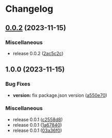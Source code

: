 # Changelog

## [0.0.2](https://github.com/WaveOfDandelions/Wave/compare/v0.0.1...v0.0.2) (2023-11-15)


### Miscellaneous

* release 0.0.2 ([2ac5c2c](https://github.com/WaveOfDandelions/Wave/commit/2ac5c2c08dd31416bb5c9a6170b4a70724f19737))

## 1.0.0 (2023-11-15)


### Bug Fixes

* **version:** fix package.json version ([a550e70](https://github.com/WaveOfDandelions/Wave/commit/a550e7068b18da074566b46e61fdb430f25d32ec))


### Miscellaneous

* release 0.0.1 ([c2558d8](https://github.com/WaveOfDandelions/Wave/commit/c2558d88f33b66ec75839ebc957bddddd35d9799))
* release 0.0.1 ([1a67840](https://github.com/WaveOfDandelions/Wave/commit/1a678400ed1d4b11c83a6d274456f69a4c57714e))
* release 0.0.1 ([03a36f0](https://github.com/WaveOfDandelions/Wave/commit/03a36f0c38a1da7bb1864e2f7635fa30463cea80))
